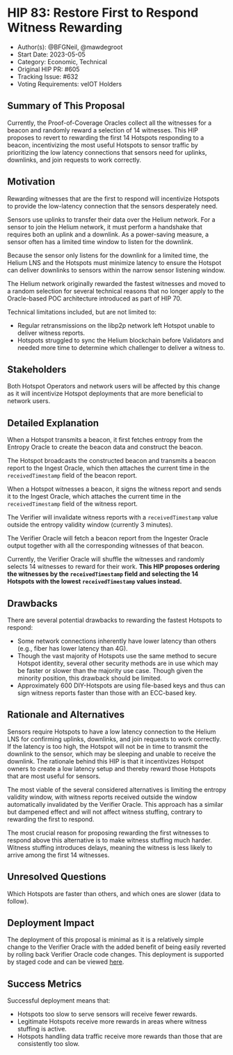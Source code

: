 # HIP 83: Restore First to Respond Witness Rewarding

- Author(s): @BFGNeil, @mawdegroot
- Start Date: 2023-05-05
- Category: Economic, Technical
- Original HIP PR: #605
- Tracking Issue: #632
- Voting Requirements: veIOT Holders

## Summary of This Proposal

Currently, the Proof-of-Coverage Oracles collect all the witnesses for a beacon and randomly reward
a selection of 14 witnesses. This HIP proposes to revert to rewarding the first 14 Hotspots
responding to a beacon, incentivizing the most useful Hotspots to sensor traffic by prioritizing the
low latency connections that sensors need for uplinks, downlinks, and join requests to work
correctly.

## Motivation

Rewarding witnesses that are the first to respond will incentivize Hotspots to provide the
low-latency connection that the sensors desperately need.

Sensors use uplinks to transfer their data over the Helium network. For a sensor to join the Helium
network, it must perform a handshake that requires both an uplink and a downlink. As a power-saving
measure, a sensor often has a limited time window to listen for the downlink.

Because the sensor only listens for the downlink for a limited time, the Helium LNS and the Hotspots
must minimize latency to ensure the Hotspot can deliver downlinks to sensors within the narrow
sensor listening window.

The Helium network originally rewarded the fastest witnesses and moved to a random selection for
several technical reasons that no longer apply to the Oracle-based POC architecture introduced as
part of HIP 70.

Technical limitations included, but are not limited to:

- Regular retransmissions on the libp2p network left Hotspot unable to deliver witness reports.
- Hotspots struggled to sync the Helium blockchain before Validators and needed more time to
  determine which challenger to deliver a witness to.

## Stakeholders

Both Hotspot Operators and network users will be affected by this change as it will incentivize
Hotspot deployments that are more beneficial to network users.

## Detailed Explanation

When a Hotspot transmits a beacon, it first fetches entropy from the Entropy Oracle to create the
beacon data and construct the beacon.

The Hotspot broadcasts the constructed beacon and transmits a beacon report to the Ingest Oracle,
which then attaches the current time in the `receivedTimestamp` field of the beacon report.

When a Hotspot witnesses a beacon, it signs the witness report and sends it to the Ingest Oracle,
which attaches the current time in the `receivedTimestamp` field of the witness report.

The Verifier will invalidate witness reports with a `receivedTimestamp` value outside the entropy
validity window (currently 3 minutes).

The Verifier Oracle will fetch a beacon report from the Ingester Oracle output together with all the
corresponding witnesses of that beacon.

Currently, the Verifier Oracle will shuffle the witnesses and randomly selects 14 witnesses to
reward for their work. **This HIP proposes ordering the witnesses by the `receivedTimestamp` field
and selecting the 14 Hotspots with the lowest `receivedTimestamp` values instead.**

## Drawbacks

There are several potential drawbacks to rewarding the fastest Hotspots to respond:

- Some network connections inherently have lower latency than others (e.g., fiber has lower latency
  than 4G).
- Though the vast majority of Hotspots use the same method to secure Hotspot identity, several other
  security methods are in use which may be faster or slower than the majority use case. Though given
  the minority position, this drawback should be limited.
- Approximately 600 DIY-Hotspots are using file-based keys and thus can sign witness reports faster
  than those with an ECC-based key.

## Rationale and Alternatives

Sensors require Hotspots to have a low latency connection to the Helium LNS for confirming uplinks,
downlinks, and join requests to work correctly. If the latency is too high, the Hotspot will not be
in time to transmit the downlink to the sensor, which may be sleeping and unable to receive the
downlink. The rationale behind this HIP is that it incentivizes Hotspot owners to create a low
latency setup and thereby reward those Hotspots that are most useful for sensors.

The most viable of the several considered alternatives is limiting the entropy validity window, with
witness reports received outside the window automatically invalidated by the Verifier Oracle. This
approach has a similar but dampened effect and will not affect witness stuffing, contrary to
rewarding the first to respond.

The most crucial reason for proposing rewarding the first witnesses to respond above this
alternative is to make witness stuffing much harder. Witness stuffing introduces delays, meaning the
witness is less likely to arrive among the first 14 witnesses.

## Unresolved Questions

Which Hotspots are faster than others, and which ones are slower (data to follow).

## Deployment Impact

The deployment of this proposal is minimal as it is a relatively simple change to the Verifier Oracle with the added benefit of being easily reverted by rolling back Verifier Oracle code changes. This deployment is supported by staged code and can be viewed [here](https://github.com/helium/oracles/compare/main...mawdegroot:oracles:mg/first-to-respond-witnessing).

## Success Metrics

Successful deployment means that:

- Hotspots too slow to serve sensors will receive fewer rewards.
- Legitimate Hotspots receive more rewards in areas where witness stuffing is active.
- Hotspots handling data traffic receive more rewards than those that are consistently too slow.
